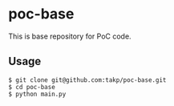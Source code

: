 # poc-base

This is base repository for PoC code.

## Usage

```
$ git clone git@github.com:takp/poc-base.git
$ cd poc-base
$ python main.py
```
